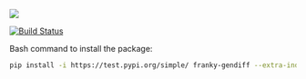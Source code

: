 <a href="https://codeclimate.com/github/frankylamps/python-project-lvl2/maintainability"><img src="https://api.codeclimate.com/v1/badges/6310d93a95dd13781d55/maintainability" /></a>

[![Build Status](https://travis-ci.org/frankylamps/python-project-lvl2.svg?branch=master)](https://travis-ci.org/frankylamps/python-project-lvl2)

Bash command to install the package:

```bash
pip install -i https://test.pypi.org/simple/ franky-gendiff --extra-index-url https://pypi.org/simple
```

